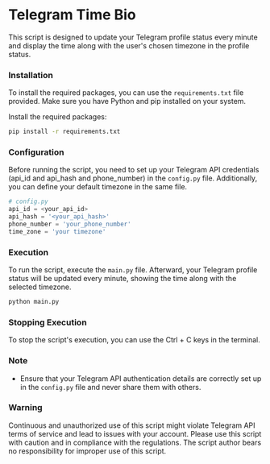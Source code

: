 # Telegram Time Bio
This script is designed to update your Telegram profile status every minute and display the time along with the user's chosen timezone in the profile status.

### Installation

To install the required packages, you can use the `requirements.txt` file provided. Make sure you have Python and pip installed on your system.


Install the required packages:

```bash
pip install -r requirements.txt
```

### Configuration

Before running the script, you need to set up your Telegram API credentials (api_id and api_hash and phone_number) in the `config.py` file. Additionally, you can define your default timezone in the same file.

```python
# config.py
api_id = <your_api_id>
api_hash = '<your_api_hash>'
phone_number = 'your_phone_number'
time_zone = 'your timezone'
```

### Execution

To run the script, execute the `main.py` file. Afterward, your Telegram profile status will be updated every minute, showing the time along with the selected timezone.

```bash
python main.py
```

### Stopping Execution

To stop the script's execution, you can use the Ctrl + C keys in the terminal.

### Note

- Ensure that your Telegram API authentication details are correctly set up in the `config.py` file and never share them with others.

### Warning

Continuous and unauthorized use of this script might violate Telegram API terms of service and lead to issues with your account. Please use this script with caution and in compliance with the regulations. The script author bears no responsibility for improper use of this script.
